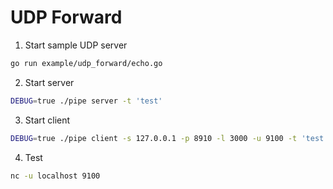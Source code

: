# UDP Forward

1. Start sample UDP server
```sh
go run example/udp_forward/echo.go
```

2. Start <Local> server
```sh
DEBUG=true ./pipe server -t 'test'
```

3. Start <Local> client
```sh
DEBUG=true ./pipe client -s 127.0.0.1 -p 8910 -l 3000 -u 9100 -t 'test' -y 'udp'
```

4. Test
```sh
nc -u localhost 9100
```